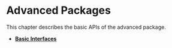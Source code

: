 # Advanced Packages<a name="EN-US_TOPIC_0304085663"></a>

This chapter describes the basic APIs of the advanced package.

-   **[Basic Interfaces](basic-interfaces.md)**  

